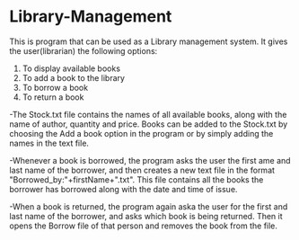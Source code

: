 # Library-Management
This is program that can be used as a Library management system.
It gives the user(librarian) the following options:
1. To display available books
2. To add a book to the library
3. To borrow a book
4. To return a book

-The Stock.txt file contains the names of all available books, along with the name of author, quantity and price. Books can be added to the Stock.txt by choosing the Add a book option in the program or by simply adding the names in the text file.

-Whenever a book is borrowed, the program asks the user the first ame and last name of the borrower, and then creates a new text file in the format "Borrowed_by:"+firstName+".txt". This file contains all the books the borrower has borrowed along with the date and time of issue.

-When a book is returned, the program again aska the user for the first and last name of the borrower, and asks which book is being returned. Then it opens the Borrow file of that person and removes the book from the file.
